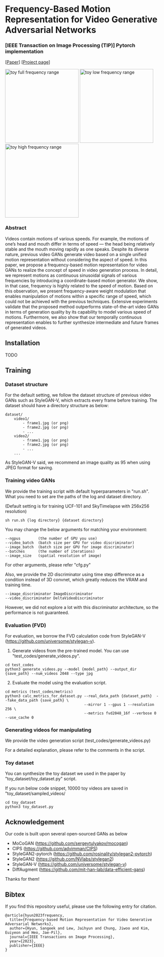 # Frequency-Based Motion Representation for Video Generative Adversarial Networks

### [IEEE Transaction on Image Processing (TIP)] Pytorch implementation
[[Paper](https://ieeexplore.ieee.org/document/10183834)] [[Project page](https://hse1032.github.io/Frequency-based-Motion-Representation-for-Video-GANs-project-page/)]

<div>
<img src="https://github.com/hse1032/Frequency-based-Motion-Representation-for-Video-GANs/assets/115209649/aaef316b-2c19-47ac-b4c2-57a63b5b72ac" alt="toy full frequency range" style="width:240px; height:240px;"\>
<img src="https://github.com/hse1032/Frequency-based-Motion-Representation-for-Video-GANs/assets/115209649/124e0fbc-644f-46d5-af82-6531e65d9421" alt="toy low frequency range" style="width:240px; height:240px;"\>
<img src="https://github.com/hse1032/Frequency-based-Motion-Representation-for-Video-GANs/assets/115209649/45023d4d-9523-44d6-8c5e-46f21f784feb" alt="toy high frequency range" style="width:240px; height:240px;"\>
</div>



### Abstract
Videos contain motions of various speeds. For example, the motions of one’s head and mouth differ in terms of speed — the head being relatively stable and the mouth moving rapidly as one speaks. Despite its diverse nature, previous video GANs generate video based on a single unified motion representation without considering the aspect of speed. In this paper, we propose a frequency-based motion representation for video GANs to realize the concept of speed in video generation process. In detail, we represent motions as continuous sinusoidal signals of various frequencies by introducing a coordinate-based motion generator. We show, in that case, frequency is highly related to the speed of motion. Based on this observation, we present frequency-aware weight modulation that enables manipulation of motions within a specific range of speed, which could not be achieved with the previous techniques. Extensive experiments validate that the proposed method outperforms state-of-the-art video GANs in terms of generation quality by its capability to model various speed of motions. Furthermore, we also show that our temporally continuous representation enables to further synthesize intermediate and future frames of generated
videos.


## Installation
TODO


## Training
### Dataset structure
For the default setting, we follow the dataset structure of previous video GANs such as StyleGAN-V, which extracts every frame before training.
The dataset should have a directory structure as below:
```
dataset/
    video1/
        - frame1.jpg (or png)
        - frame2.jpg (or png)
        - ...
    video2/
        - frame1.jpg (or png)
        - frame2.jpg (or png)
        - ...
    ...
```
As StyleGAN-V said, we recommend an image quality as 95 when using JPEG format for saving.

### Training video GANs
We provide the training script with default hyperparameters in "run.sh".
What you need to set are the paths of the log and dataset directory.

(Default setting is for training UCF-101 and SkyTimelapse with 256x256 resolution)
```
sh run.sh {log directory} {dataset directory}
```

You may change the below arguments for matching your environment:
```
--ngpus        (the number of GPU you use)
--video_batch  (batch size per GPU for video discriminator)
--image_batch  (batch size per GPU for image discriminator)
--batches      (the number of iterations)
--image_size   (spatial resolution of image)
```
For other arguments, please refer "cfg.py"

Also, we provide the 2D discriminator using time step difference as a condition instead of 3D convnet, which greatly reduces the VRAM and training time.
```
--image_discriminator ImageDiscriminator
--video_discriminator DeltaVideoDiscriminator
```
However, we did not explore a lot with this discriminator architecture, so the performance is not guaranteed.


### Evaluation (FVD)
For evaluation, we borrow the FVD calculation code from StyleGAN-V (https://github.com/universome/stylegan-v).

1. Generate videos from the pre-trained model. You can use "test_codes/generate_videos.py".
```
cd test_codes
python3 generate_videos.py --model {model_path} --output_dir {save_path} --num_videos 2048 --type jpg
```

2. Evaluate the model using the evaluation script.
```
cd metrics (test_codes/metrics)
python3 calc_metrics_for_dataset.py --real_data_path {dataset_path}  --fake_data_path {save_path} \
                                    --mirror 1 --gpus 1 --resolution 256 \
                                    --metrics fvd2048_16f --verbose 0 --use_cache 0
```

### Generating videos for manipulating
We provide the video generation script (test_codes/generate_videos.py)

For a detailed explanation, please refer to the comments in the script.



### Toy dataset
You can synthesize the toy dataset we used in the paper by "toy_dataset/toy_dataset.py" script.

If you run below code snippet, 10000 toy videos are saved in "toy_dataset/sampled_videos/
```
cd toy_dataset
python3 toy_dataset.py
```


## Acknowledgement
Our code is built upon several open-sourced GANs as below

- MoCoGAN (https://github.com/sergeytulyakov/mocogan)
- CIPS (https://github.com/advimman/CIPS)
- StyleGAN2-pytorch (https://github.com/rosinality/stylegan2-pytorch)
- StyleGAN2 (https://github.com/NVlabs/stylegan2)
- StyleGAN-V (https://github.com/universome/stylegan-v)
- DiffAugment (https://github.com/mit-han-lab/data-efficient-gans)

Thanks for them!


## Bibtex
If you find this repository useful, please use the following entry for citation.
```
@article{hyun2023frequency,
  title={Frequency-based Motion Representation for Video Generative Adversarial Networks},
  author={Hyun, Sangeek and Lew, Jaihyun and Chung, Jiwoo and Kim, Euiyeon and Heo, Jae-Pil},
  journal={IEEE Transactions on Image Processing},
  year={2023},
  publisher={IEEE}
}
```
